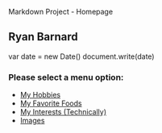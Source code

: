 Markdown Project - Homepage

Ryan Barnard
------------
  var date = new Date() document.write(date)
### Please select a menu option:

*   [My Hobbies](hobbies.md)
*   [My Favorite Foods](foods.md)
*   [My Interests (Technically)](interests.md)
*   [Images](images.md)
